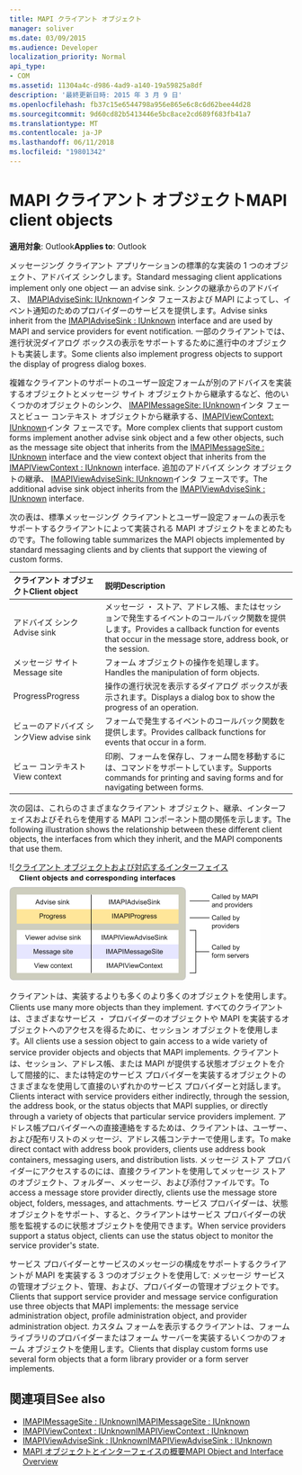 ```yaml
---
title: MAPI クライアント オブジェクト
manager: soliver
ms.date: 03/09/2015
ms.audience: Developer
localization_priority: Normal
api_type:
- COM
ms.assetid: 11304a4c-d986-4ad9-a140-19a59825a8df
description: '最終更新日時: 2015 年 3 月 9 日'
ms.openlocfilehash: fb37c15e6544798a956e865e6c8c6d62bee44d28
ms.sourcegitcommit: 9d60cd82b5413446e5bc8ace2cd689f683fb41a7
ms.translationtype: MT
ms.contentlocale: ja-JP
ms.lasthandoff: 06/11/2018
ms.locfileid: "19801342"
---
```

# <a name="mapi-client-objects"></a><span data-ttu-id="2b8a2-103">MAPI クライアント オブジェクト</span><span class="sxs-lookup"><span data-stu-id="2b8a2-103">MAPI client objects</span></span>
  
<span data-ttu-id="2b8a2-104">**適用対象**: Outlook</span><span class="sxs-lookup"><span data-stu-id="2b8a2-104">**Applies to**: Outlook</span></span> 
  
<span data-ttu-id="2b8a2-105">メッセージング クライアント アプリケーションの標準的な実装の 1 つのオブジェクト、アドバイズ シンクします。</span><span class="sxs-lookup"><span data-stu-id="2b8a2-105">Standard messaging client applications implement only one object — an advise sink.</span></span> <span data-ttu-id="2b8a2-106">シンクの継承からのアドバイス、 [IMAPIAdviseSink: IUnknown](imapiadvisesinkiunknown.md)インタ フェースおよび MAPI によってし、イベント通知のためのプロバイダーのサービスを提供します。</span><span class="sxs-lookup"><span data-stu-id="2b8a2-106">Advise sinks inherit from the [IMAPIAdviseSink : IUnknown](imapiadvisesinkiunknown.md) interface and are used by MAPI and service providers for event notification.</span></span> <span data-ttu-id="2b8a2-107">一部のクライアントでは、進行状況ダイアログ ボックスの表示をサポートするために進行中のオブジェクトも実装します。</span><span class="sxs-lookup"><span data-stu-id="2b8a2-107">Some clients also implement progress objects to support the display of progress dialog boxes.</span></span> 
  
<span data-ttu-id="2b8a2-108">複雑なクライアントのサポートのユーザー設定フォームが別のアドバイスを実装するオブジェクトとメッセージ サイト オブジェクトから継承するなど、他のいくつかのオブジェクトのシンク、 [IMAPIMessageSite: IUnknown](imapimessagesiteiunknown.md)インタ フェースとビュー コンテキスト オブジェクトから継承する、[IMAPIViewContext: IUnknown](imapiviewcontextiunknown.md)インタ フェースです。</span><span class="sxs-lookup"><span data-stu-id="2b8a2-108">More complex clients that support custom forms implement another advise sink object and a few other objects, such as the message site object that inherits from the [IMAPIMessageSite : IUnknown](imapimessagesiteiunknown.md) interface and the view context object that inherits from the [IMAPIViewContext : IUnknown](imapiviewcontextiunknown.md) interface.</span></span> <span data-ttu-id="2b8a2-109">追加のアドバイズ シンク オブジェクトの継承、 [IMAPIViewAdviseSink: IUnknown](imapiviewadvisesinkiunknown.md)インタ フェースです。</span><span class="sxs-lookup"><span data-stu-id="2b8a2-109">The additional advise sink object inherits from the [IMAPIViewAdviseSink : IUnknown](imapiviewadvisesinkiunknown.md) interface.</span></span> 
  
<span data-ttu-id="2b8a2-110">次の表は、標準メッセージング クライアントとユーザー設定フォームの表示をサポートするクライアントによって実装される MAPI オブジェクトをまとめたものです。</span><span class="sxs-lookup"><span data-stu-id="2b8a2-110">The following table summarizes the MAPI objects implemented by standard messaging clients and by clients that support the viewing of custom forms.</span></span>
  
|<span data-ttu-id="2b8a2-111">**クライアント オブジェクト**</span><span class="sxs-lookup"><span data-stu-id="2b8a2-111">**Client object**</span></span>|<span data-ttu-id="2b8a2-112">**説明**</span><span class="sxs-lookup"><span data-stu-id="2b8a2-112">**Description**</span></span>|
|:-----|:-----|
|<span data-ttu-id="2b8a2-113">アドバイズ シンク</span><span class="sxs-lookup"><span data-stu-id="2b8a2-113">Advise sink</span></span>  <br/> |<span data-ttu-id="2b8a2-114">メッセージ ・ ストア、アドレス帳、またはセッションで発生するイベントのコールバック関数を提供します。</span><span class="sxs-lookup"><span data-stu-id="2b8a2-114">Provides a callback function for events that occur in the message store, address book, or the session.</span></span>  <br/> |
|<span data-ttu-id="2b8a2-115">メッセージ サイト</span><span class="sxs-lookup"><span data-stu-id="2b8a2-115">Message site</span></span>  <br/> |<span data-ttu-id="2b8a2-116">フォーム オブジェクトの操作を処理します。</span><span class="sxs-lookup"><span data-stu-id="2b8a2-116">Handles the manipulation of form objects.</span></span>  <br/> |
|<span data-ttu-id="2b8a2-117">Progress</span><span class="sxs-lookup"><span data-stu-id="2b8a2-117">Progress</span></span>  <br/> |<span data-ttu-id="2b8a2-118">操作の進行状況を表示するダイアログ ボックスが表示されます。</span><span class="sxs-lookup"><span data-stu-id="2b8a2-118">Displays a dialog box to show the progress of an operation.</span></span>  <br/> |
|<span data-ttu-id="2b8a2-119">ビューのアドバイズ シンク</span><span class="sxs-lookup"><span data-stu-id="2b8a2-119">View advise sink</span></span>  <br/> |<span data-ttu-id="2b8a2-120">フォームで発生するイベントのコールバック関数を提供します。</span><span class="sxs-lookup"><span data-stu-id="2b8a2-120">Provides callback functions for events that occur in a form.</span></span>  <br/> |
|<span data-ttu-id="2b8a2-121">ビュー コンテキスト</span><span class="sxs-lookup"><span data-stu-id="2b8a2-121">View context</span></span>  <br/> |<span data-ttu-id="2b8a2-122">印刷、フォームを保存し、フォーム間を移動するには、コマンドをサポートしています。</span><span class="sxs-lookup"><span data-stu-id="2b8a2-122">Supports commands for printing and saving forms and for navigating between forms.</span></span>  <br/> |
   
<span data-ttu-id="2b8a2-123">次の図は、これらのさまざまなクライアント オブジェクト、継承、インターフェイスおよびそれらを使用する MAPI コンポーネント間の関係を示します。</span><span class="sxs-lookup"><span data-stu-id="2b8a2-123">The following illustration shows the relationship between these different client objects, the interfaces from which they inherit, and the MAPI components that use them.</span></span> 
  
<span data-ttu-id="2b8a2-124">![[クライアント オブジェクトおよび対応するインターフェイス](media/amapi_65.gif "[クライアント オブジェクトおよび対応するインターフェイス")</span><span class="sxs-lookup"><span data-stu-id="2b8a2-124">![Client objects and corresponding interfaces](media/amapi_65.gif "Client objects and corresponding interfaces")</span></span>
  
<span data-ttu-id="2b8a2-125">クライアントは、実装するよりも多くのより多くのオブジェクトを使用します。</span><span class="sxs-lookup"><span data-stu-id="2b8a2-125">Clients use many more objects than they implement.</span></span> <span data-ttu-id="2b8a2-126">すべてのクライアントは、さまざまなサービス ・ プロバイダーのオブジェクトや MAPI を実装するオブジェクトへのアクセスを得るために、セッション オブジェクトを使用します。</span><span class="sxs-lookup"><span data-stu-id="2b8a2-126">All clients use a session object to gain access to a wide variety of service provider objects and objects that MAPI implements.</span></span> <span data-ttu-id="2b8a2-127">クライアントは、セッション、アドレス帳、または MAPI が提供する状態オブジェクトを介して間接的に、または特定のサービス プロバイダーを実装するオブジェクトのさまざまなを使用して直接のいずれかのサービス プロバイダーと対話します。</span><span class="sxs-lookup"><span data-stu-id="2b8a2-127">Clients interact with service providers either indirectly, through the session, the address book, or the status objects that MAPI supplies, or directly through a variety of objects that particular service providers implement.</span></span> <span data-ttu-id="2b8a2-128">アドレス帳プロバイダーへの直接連絡をするためは、クライアントは、ユーザー、および配布リストのメッセージ、アドレス帳コンテナーで使用します。</span><span class="sxs-lookup"><span data-stu-id="2b8a2-128">To make direct contact with address book providers, clients use address book containers, messaging users, and distribution lists.</span></span> <span data-ttu-id="2b8a2-129">メッセージ ストア プロバイダーにアクセスするのには、直接クライアントを使用してメッセージ ストアのオブジェクト、フォルダー、メッセージ、および添付ファイルです。</span><span class="sxs-lookup"><span data-stu-id="2b8a2-129">To access a message store provider directly, clients use the message store object, folders, messages, and attachments.</span></span> <span data-ttu-id="2b8a2-130">サービス プロバイダーは、状態オブジェクトをサポート、すると、クライアントはサービス プロバイダーの状態を監視するのに状態オブジェクトを使用できます。</span><span class="sxs-lookup"><span data-stu-id="2b8a2-130">When service providers support a status object, clients can use the status object to monitor the service provider's state.</span></span>
  
<span data-ttu-id="2b8a2-131">サービス プロバイダーとサービスのメッセージの構成をサポートするクライアントが MAPI を実装する 3 つのオブジェクトを使用して: メッセージ サービスの管理オブジェクト、管理、および、プロバイダーの管理オブジェクトです。</span><span class="sxs-lookup"><span data-stu-id="2b8a2-131">Clients that support service provider and message service configuration use three objects that MAPI implements: the message service administration object, profile administration object, and provider administration object.</span></span> <span data-ttu-id="2b8a2-132">カスタム フォームを表示するクライアントは、フォーム ライブラリのプロバイダーまたはフォーム サーバーを実装するいくつかのフォーム オブジェクトを使用します。</span><span class="sxs-lookup"><span data-stu-id="2b8a2-132">Clients that display custom forms use several form objects that a form library provider or a form server implements.</span></span>
  
## <a name="see-also"></a><span data-ttu-id="2b8a2-133">関連項目</span><span class="sxs-lookup"><span data-stu-id="2b8a2-133">See also</span></span>

- [<span data-ttu-id="2b8a2-134">IMAPIMessageSite : IUnknown</span><span class="sxs-lookup"><span data-stu-id="2b8a2-134">IMAPIMessageSite : IUnknown</span></span>](imapimessagesiteiunknown.md) 
- [<span data-ttu-id="2b8a2-135">IMAPIViewContext : IUnknown</span><span class="sxs-lookup"><span data-stu-id="2b8a2-135">IMAPIViewContext : IUnknown</span></span>](imapiviewcontextiunknown.md)  
- [<span data-ttu-id="2b8a2-136">IMAPIViewAdviseSink : IUnknown</span><span class="sxs-lookup"><span data-stu-id="2b8a2-136">IMAPIViewAdviseSink : IUnknown</span></span>](imapiviewadvisesinkiunknown.md)
- [<span data-ttu-id="2b8a2-137">MAPI オブジェクトとインターフェイスの概要</span><span class="sxs-lookup"><span data-stu-id="2b8a2-137">MAPI Object and Interface Overview</span></span>](mapi-object-and-interface-overview.md)

